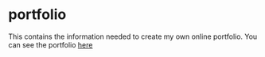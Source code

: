# portfolio

This contains the information needed to create my own online portfolio. You can see the portfolio [here](http://www.robertallen.pw/)
